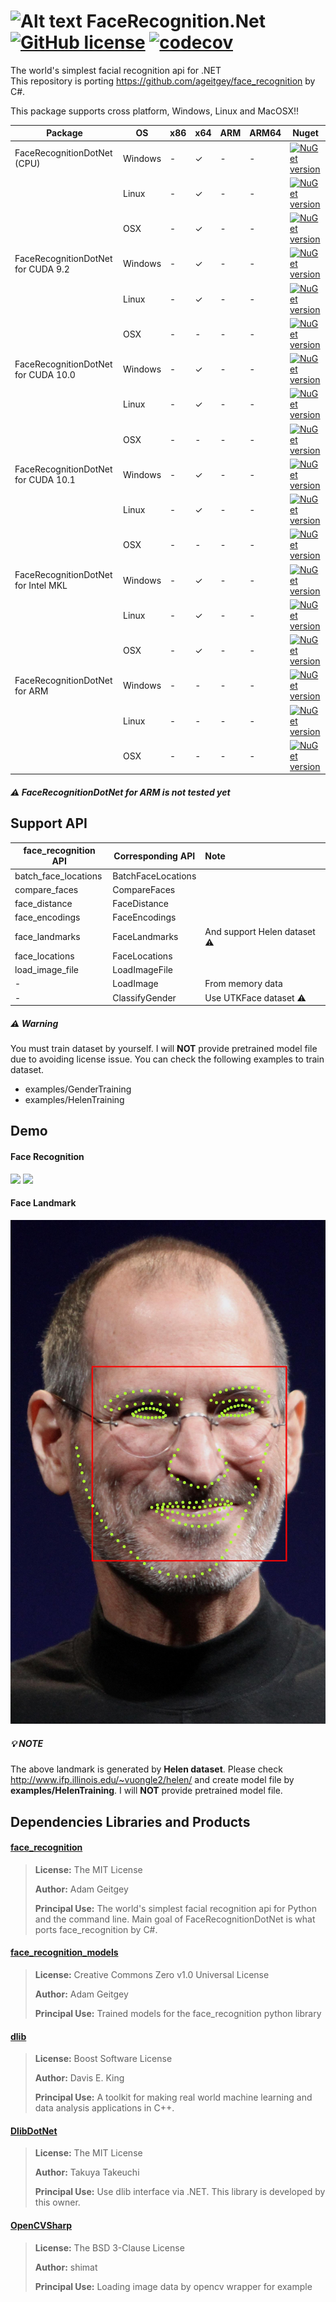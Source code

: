 # ![Alt text](nuget/face48.png "FaceRecognition.Net") FaceRecognition.Net [![GitHub license](https://img.shields.io/github/license/mashape/apistatus.svg)]() [![codecov](https://codecov.io/gh/takuya-takeuchi/FaceRecognitionDotNet/branch/master/graph/badge.svg)](https://codecov.io/gh/takuya-takeuchi/FaceRecognitionDotNet)

The world's simplest facial recognition api for .NET  
This repository is porting https://github.com/ageitgey/face_recognition by C#.

This package supports cross platform, Windows, Linux and MacOSX!!

|Package|OS|x86|x64|ARM|ARM64|Nuget|
|---|---|---|---|---|---|---|
|FaceRecognitionDotNet (CPU)|Windows|-|✓|-|-|[![NuGet version](https://img.shields.io/nuget/v/FaceRecognitionDotNet.svg)](https://www.nuget.org/packages/FaceRecognitionDotNet)|
||Linux|-|✓|-|-|[![NuGet version](https://img.shields.io/nuget/v/FaceRecognitionDotNet.svg)](https://www.nuget.org/packages/FaceRecognitionDotNet)|
||OSX|-|✓|-|-|[![NuGet version](https://img.shields.io/nuget/v/FaceRecognitionDotNet.svg)](https://www.nuget.org/packages/FaceRecognitionDotNet)|
|FaceRecognitionDotNet for CUDA 9.2|Windows|-|✓|-|-|[![NuGet version](https://img.shields.io/nuget/v/FaceRecognitionDotNet.CUDA92.svg)](https://www.nuget.org/packages/FaceRecognitionDotNet.CUDA92)|
||Linux|-|✓|-|-|[![NuGet version](https://img.shields.io/nuget/v/FaceRecognitionDotNet.CUDA92.svg)](https://www.nuget.org/packages/FaceRecognitionDotNet.CUDA92)|
||OSX|-|-|-|-|[![NuGet version](https://img.shields.io/nuget/v/FaceRecognitionDotNet.CUDA92.svg)](https://www.nuget.org/packages/FaceRecognitionDotNet.CUDA92)|
|FaceRecognitionDotNet for CUDA 10.0|Windows|-|✓|-|-|[![NuGet version](https://img.shields.io/nuget/v/FaceRecognitionDotNet.CUDA100.svg)](https://www.nuget.org/packages/FaceRecognitionDotNet.CUDA100)|
||Linux|-|✓|-|-|[![NuGet version](https://img.shields.io/nuget/v/FaceRecognitionDotNet.CUDA100.svg)](https://www.nuget.org/packages/FaceRecognitionDotNet.CUDA100)|
||OSX|-|-|-|-|[![NuGet version](https://img.shields.io/nuget/v/FaceRecognitionDotNet.CUDA100.svg)](https://www.nuget.org/packages/FaceRecognitionDotNet.CUDA100)|
|FaceRecognitionDotNet for CUDA 10.1|Windows|-|✓|-|-|[![NuGet version](https://img.shields.io/nuget/v/FaceRecognitionDotNet.CUDA101.svg)](https://www.nuget.org/packages/FaceRecognitionDotNet.CUDA101)|
||Linux|-|✓|-|-|[![NuGet version](https://img.shields.io/nuget/v/FaceRecognitionDotNet.CUDA101.svg)](https://www.nuget.org/packages/FaceRecognitionDotNet.CUDA101)|
||OSX|-|-|-|-|[![NuGet version](https://img.shields.io/nuget/v/FaceRecognitionDotNet.CUDA101.svg)](https://www.nuget.org/packages/FaceRecognitionDotNet.CUDA101)|
|FaceRecognitionDotNet for Intel MKL|Windows|-|✓|-|-|[![NuGet version](https://img.shields.io/nuget/v/FaceRecognitionDotNet.MKL.svg)](https://www.nuget.org/packages/FaceRecognitionDotNet.MKL)|
||Linux|-|✓|-|-|[![NuGet version](https://img.shields.io/nuget/v/FaceRecognitionDotNet.MKL.svg)](https://www.nuget.org/packages/FaceRecognitionDotNet.MKL)|
||OSX|-|✓|-|-|[![NuGet version](https://img.shields.io/nuget/v/FaceRecognitionDotNet.MKL.svg)](https://www.nuget.org/packages/FaceRecognitionDotNet.MKL)|
|FaceRecognitionDotNet for ARM|Windows|-|-|-|-|[![NuGet version](https://img.shields.io/nuget/v/FaceRecognitionDotNet-ARM.svg)](https://www.nuget.org/packages/FaceRecognitionDotNet-ARM)|
||Linux|-|-|-|-|[![NuGet version](https://img.shields.io/nuget/v/FaceRecognitionDotNet-ARM.svg)](https://www.nuget.org/packages/FaceRecognitionDotNet-ARM)|
||OSX|-|-|-|-|[![NuGet version](https://img.shields.io/nuget/v/FaceRecognitionDotNet-ARM.svg)](https://www.nuget.org/packages/FaceRecognitionDotNet-ARM)|

##### :warning: FaceRecognitionDotNet for ARM is not tested yet

## Support API

|face_recognition API|Corresponding API|Note|
|----|----|:----|
|batch_face_locations|BatchFaceLocations||
|compare_faces|CompareFaces||
|face_distance|FaceDistance||
|face_encodings|FaceEncodings||
|face_landmarks|FaceLandmarks|And support Helen dataset :warning:|
|face_locations|FaceLocations||
|load_image_file|LoadImageFile||
|-|LoadImage|From memory data|
|-|ClassifyGender|Use UTKFace dataset :warning:|

##### :warning: Warning

You must train dataset by yourself.
I will **NOT** provide pretrained model file due to avoiding license issue.
You can check the following examples to train dataset.

* examples/GenderTraining
* examples/HelenTraining

## Demo

#### Face Recognition

<img src="images/1.png"/>

<img src="images/2.png"/>

#### Face Landmark

<img src="images/3.jpg"/>

##### :bulb: NOTE

The above landmark is generated by **Helen dataset**.
Please check http://www.ifp.illinois.edu/~vuongle2/helen/ and create model file by **examples/HelenTraining**.
I will **NOT** provide pretrained model file.

## Dependencies Libraries and Products

#### [face_recognition](https://github.com/ageitgey/face_recognition/)

> **License:** The MIT License
>
> **Author:** Adam Geitgey
> 
> **Principal Use:** The world's simplest facial recognition api for Python and the command line. Main goal of FaceRecognitionDotNet is what ports face_recognition by C#.

#### [face_recognition_models](https://github.com/ageitgey/face_recognition_models/)

> **License:** Creative Commons Zero v1.0 Universal License
>
> **Author:** Adam Geitgey
> 
> **Principal Use:** Trained models for the face_recognition python library

#### [dlib](http://dlib.net/)

> **License:** Boost Software License
>
> **Author:** Davis E. King
> 
> **Principal Use:** A toolkit for making real world machine learning and data analysis applications in C++.

#### [DlibDotNet](https://github.com/takuya-takeuchi/DlibDotNet/)

> **License:** The MIT License
>
> **Author:** Takuya Takeuchi
> 
> **Principal Use:** Use dlib interface via .NET. This library is developed by this owner.

#### [OpenCVSharp](https://github.com/shimat/opencvsharp/)

> **License:** The BSD 3-Clause License
>
> **Author:** shimat
> 
> **Principal Use:** Loading image data by opencv wrapper for example

